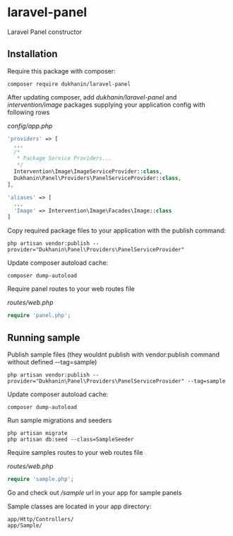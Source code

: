 # laravel-panel
Laravel Panel constructor


## Installation
Require this package with composer:

```shell
composer require dukhanin/laravel-panel
```

After updating composer, add _dukhanin/laravel-panel_ and _intervention/image_ packages supplying your application config  with following rows

_config/app.php_

```php
'providers' => [
  ...
  /*
   * Package Service Providers...
   */
  Intervention\Image\ImageServiceProvider::class,
  Dukhanin\Panel\Providers\PanelServiceProvider::class,
],

'aliases' => [
  ...
  'Image' => Intervention\Image\Facades\Image::class
]
```

Copy required package files to your application with the publish command:

```shell
php artisan vendor:publish --provider="Dukhanin\Panel\Providers\PanelServiceProvider"
```

Update composer autoload cache:

```shell
composer dump-autoload
```

Require panel routes to your web routes file

_routes/web.php_

```php
require 'panel.php';
```

## Running sample

Publish sample files (they wouldnt publish with vendor:publish command without defined --tag=sample)

```shell
php artisan vendor:publish --provider="Dukhanin\Panel\Providers\PanelServiceProvider" --tag=sample
```


Update composer autoload cache:

```shell
composer dump-autoload
```


Run sample migrations and seeders

```shell
php artisan migrate
php artisan db:seed --class=SampleSeeder
```

Require samples routes to your web routes file

_routes/web.php_

```php
require 'sample.php';
```

Go and check out */sample* url in your app for sample panels

Sample classes are located in your app directory:

```shell
app/Http/Controllers/
app/Sample/
```
